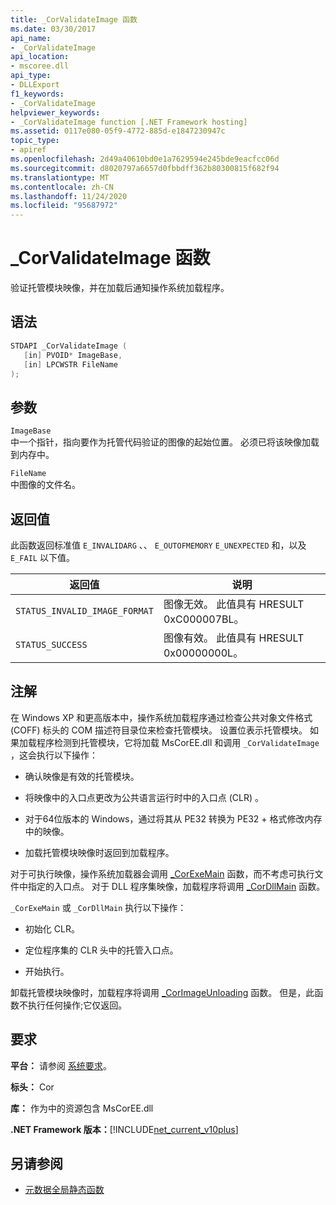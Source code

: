 ```yaml
---
title: _CorValidateImage 函数
ms.date: 03/30/2017
api_name:
- _CorValidateImage
api_location:
- mscoree.dll
api_type:
- DLLExport
f1_keywords:
- _CorValidateImage
helpviewer_keywords:
- _CorValidateImage function [.NET Framework hosting]
ms.assetid: 0117e080-05f9-4772-885d-e1847230947c
topic_type:
- apiref
ms.openlocfilehash: 2d49a40610bd0e1a7629594e245bde9eacfcc06d
ms.sourcegitcommit: d8020797a6657d0fbbdff362b80300815f682f94
ms.translationtype: MT
ms.contentlocale: zh-CN
ms.lasthandoff: 11/24/2020
ms.locfileid: "95687972"
---
```

# <a name="_corvalidateimage-function"></a>_CorValidateImage 函数

验证托管模块映像，并在加载后通知操作系统加载程序。  
  
## <a name="syntax"></a>语法  
  
```cpp  
STDAPI _CorValidateImage (
   [in] PVOID* ImageBase,  
   [in] LPCWSTR FileName  
);  
```  
  
## <a name="parameters"></a>参数  

 `ImageBase`  
 中一个指针，指向要作为托管代码验证的图像的起始位置。 必须已将该映像加载到内存中。  
  
 `FileName`  
 中图像的文件名。  
  
## <a name="return-value"></a>返回值  

 此函数返回标准值 `E_INVALIDARG` 、、 `E_OUTOFMEMORY` `E_UNEXPECTED` 和，以及 `E_FAIL` 以下值。  
  
|返回值|说明|  
|------------------|-----------------|  
|`STATUS_INVALID_IMAGE_FORMAT`|图像无效。 此值具有 HRESULT 0xC000007BL。|  
|`STATUS_SUCCESS`|图像有效。 此值具有 HRESULT 0x00000000L。|  
  
## <a name="remarks"></a>注解  

 在 Windows XP 和更高版本中，操作系统加载程序通过检查公共对象文件格式 (COFF) 标头的 COM 描述符目录位来检查托管模块。 设置位表示托管模块。 如果加载程序检测到托管模块，它将加载 MsCorEE.dll 和调用 `_CorValidateImage` ，这会执行以下操作：  
  
- 确认映像是有效的托管模块。  
  
- 将映像中的入口点更改为公共语言运行时中的入口点 (CLR) 。  
  
- 对于64位版本的 Windows，通过将其从 PE32 转换为 PE32 + 格式修改内存中的映像。  
  
- 加载托管模块映像时返回到加载程序。  
  
 对于可执行映像，操作系统加载器会调用 [_CorExeMain](corexemain-function.md) 函数，而不考虑可执行文件中指定的入口点。 对于 DLL 程序集映像，加载程序将调用 [_CorDllMain](cordllmain-function.md) 函数。  
  
 `_CorExeMain` 或 `_CorDllMain` 执行以下操作：  
  
- 初始化 CLR。  
  
- 定位程序集的 CLR 头中的托管入口点。  
  
- 开始执行。  
  
 卸载托管模块映像时，加载程序将调用 [_CorImageUnloading](corimageunloading-function.md) 函数。 但是，此函数不执行任何操作;它仅返回。  
  
## <a name="requirements"></a>要求  

 **平台：** 请参阅 [系统要求](../../get-started/system-requirements.md)。  
  
 **标头：** Cor  
  
 **库：** 作为中的资源包含 MsCorEE.dll  
  
 **.NET Framework 版本：**[!INCLUDE[net_current_v10plus](../../../../includes/net-current-v10plus-md.md)]  
  
## <a name="see-also"></a>另请参阅

- [元数据全局静态函数](../metadata/metadata-global-static-functions.md)
